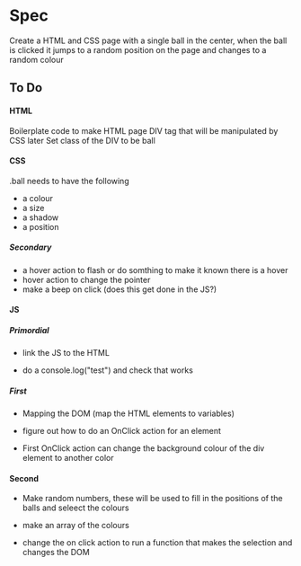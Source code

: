 # Spec


Create a HTML and CSS page with a single ball in the center, when the ball is clicked it jumps to a random position on the page and changes to a random colour

## To Do

#### HTML

Boilerplate code to make HTML page
DIV tag that will be manipulated by CSS later
Set class of the DIV to be ball


#### CSS

.ball needs to have the following

* a colour
* a size
* a shadow
* a position

##### Secondary

* a hover action to flash or do somthing to make it known there is a hover 
* hover action to change the pointer
* make a beep on click (does this get done in the JS?)


#### JS


##### Primordial 

* link the JS to the HTML

* do a  console.log("test") and check that works

##### First 

* Mapping the DOM (map the HTML elements to variables)

* figure out how to do an OnClick action for an element

* First OnClick action can change the background colour of the div element to another color


#### Second

* Make random numbers, these will be used to fill in the positions of the balls and seleect the colours

* make an array of the colours

* change the on click action to run a function that makes the selection and changes the DOM






